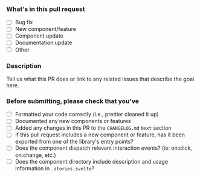 ### What's in this pull request

- [ ] Bug fix
- [ ] New component/feature
- [ ] Component update
- [ ] Documentation update
- [ ] Other

### Description

Tell us what this PR does or link to any related issues that describe the goal here.

### Before submitting, please check that you've

- [ ] Formatted your code correctly (i.e., prettier cleaned it up)
- [ ] Documented any new components or features
- [ ] Added any changes in this PR to the `CHANGELOG.md` `Next` section
- [ ] If this pull request includes a new component or feature, has it been exported from one of the library's entry points?
- [ ] Does the component dispatch relevant interaction events? (ie: on:click, on:change, etc.)
- [ ] Does the component directory include description and usage information in `.stories.svelte`?
